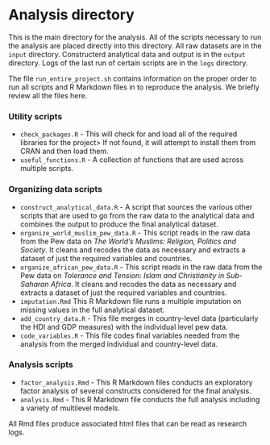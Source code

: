 # Analysis directory

This is the main directory for the analysis. All of the scripts necessary to run the analysis are placed directly into this directory. All raw datasets are in the `input` directory. Constructerd analytical data and output is in the `output` directory. Logs of the last run of certain scripts are in the `logs` directory.

The file `run_entire_project.sh` contains information on the proper order to run all scripts and R Markdown files in to reproduce the analysis. We briefly review all the files here.

### Utility scripts

- `check_packages.R` - This will check for and load all of the required libraries for the project> If not found, it will attempt to install them from CRAN and then load them.
- `useful_functions.R` - A collection of functions that are used across multiple scripts.

### Organizing data scripts

- `construct_analytical_data.R` - A script that sources the various other scripts that are used to go from the raw data to the analytical data and combines the output to produce the final analytical dataset.
- `organize_world_muslim_pew_data.R` - This script reads in the raw data from the Pew data on *The World’s Muslims: Religion, Politics and Society*. It cleans and recodes the data as necessary and extracts a dataset of just the required variables and countries.
- `organize_african_pew_data.R` - This script reads in the raw data from the Pew data on *Tolerance and Tension: Islam and Christianity in Sub-Saharan Africa*. It cleans and recodes the data as necessary and extracts a dataset of just the required variables and countries.
- `imputation.Rmd` This R Markdown file runs a multiple imputation on missing values in the full analytical dataset.
- `add_country_data.R` - This file merges in country-level data (particularly the HDI and GDP measures) with the individual level pew data.
- `code_variables.R` - This file codes final variables needed from the analysis from the merged individual and country-level data.

### Analysis scripts

- `factor_analysis.Rmd` - This R Markdown files conducts an exploratory factor analysis of several constructs considered for the final analysis. 
- `analysis.Rmd` - This R Markdown file conducts the full analysis including a variety of multilevel models. 

All Rmd files produce associated html files that can be read as research logs.